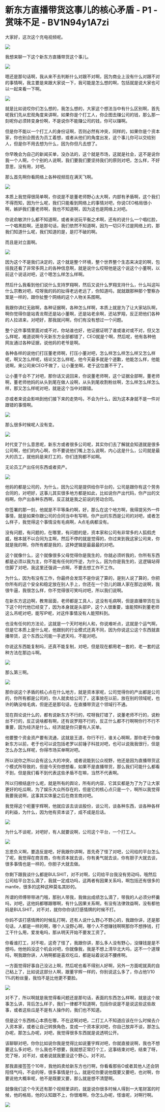 # 新东方直播带货这事儿的核心矛盾 - P1 - 赏味不足 - BV1N94y1A7zi

大家好，这次这个充电视频呢。

![](img/e21fd7755443569e90b5a929f12e6f90_1.png)

我想来聊一下这个新东方直播带货这个事儿。

![](img/e21fd7755443569e90b5a929f12e6f90_3.png)

嗯还是那句话啊，我从来不去判断什么对跟不对啊，因为商业上没有什么对跟不对的事情啊，我主要是来跟大家说一下，我可能是怎么想的啊，包括就是说大家也可以一起来看一下啊。



![](img/e21fd7755443569e90b5a929f12e6f90_5.png)

就是比如说哎你们怎么想的，我怎么想的，大家这个想法当中有什么区别啊，首先呢我们先从宏观角度来讲啊，如果你是个打工人，你企图去赚公司的钱，那么那一刻呢你必须转变身份啊，不是说你不能赚公司的钱，你可以赚啊。

但是你不能以一个打工人的身份证啊，否则必然有冲突，同样的，如果你是个资本家，你也别企图去为员工着想，或者从他们的角度出发，这个事儿你可以交给别人，但是你不用去想为什么，因为你但凡去想了。

你早晚会为自己的新闻买单，没办法的，这个就是市场，这就是社会，这不是说你我一个人啊，个个别的人说啊，我们要我们要坚持我们的原则对吧，怎么样，不好意思，没有用，对吧。

那么首先啊你看网络上各种视频现在满天飞啊。

![](img/e21fd7755443569e90b5a929f12e6f90_7.png)

本质上我觉得很简单啊，你说是不是董老师野心太大啊，内部有矛盾啊，这个我们不得而知，因为什么呢，我们只能看到网络上的事情对吧，你说CEO格局很小啊，嫉妒我们董老师啊，我也不知道啊，因为这也是网络上对吧。

你说俞敏洪什么都不知道啊，或者来说玩平衡之术啊，还有的说什么一个唱红脸，一个唱黑脸啊，还是那句话，我们依然不知道啊，因为一切只不过是网络上的，那我们知道什么呢，我们知道的是，是打不破的啊。

而且是对立面啊。

![](img/e21fd7755443569e90b5a929f12e6f90_9.png)

因为这个不是我们决定的，这个就是整个环境，整个世界整个生态来决定的啊，包括我还看了非常多网上的各种信息啊，就是说什么哎呀他是这个说这个小董啊，以前这个说话对吧，这个嗯怎么样怎么样啊。

然后什么我看到他们说什么支持罗翔啊，然后又说什么罗翔支持什么，什么叫这叫什么宗教对吧，哎呀我的妈的扯得老远老远了，你知道吗，就就跟那种那个警察办案是一样的，跟你扯整个网络的这个人物关系图啊。

我跟你讲红无敌啊，各种证据啊，各种怎么样啊，本质上就是为了让大家站队啊，啊你觉得你是站青龙帮还是站小董啊，还是站老余啊，还站罗翔，反正把他们各种的人拉进来，对吧好，那我就问啊，你们有没有想过一个问题。

整个这件事情里面对或不对，你站谁也好，他证据证明了谁或谁对或不对，但又怎么样呢，难道说啊今天新东方全部都错了，CEO就是个啊，然后呢，他有各种他网友通过各种证据，说他妈的老爷是啊。

各种各样的说他们打压董老师啊，打压小董对吧，怎么样怎么样怎么样又怎么样呢，啊又怎么样呢，结论又怎么样呢，他今天最多就是个道歉，他能怎么样，他能说啊，来公司来CEO不做了，让小董坐啊，老于这位置不干了。

让小董干会不了对吧，那你话又说回来，你说董老师啊，这个证据全部啊，董老师啊，董老师他妈的从头到尾在做人设啊，从头到尾收割粉丝啊，怎么样怎么样怎么样，那又怎么样呢对吧，就是这个当中对跟错。

亦或者来说会影响到他们接下来的走势吗，不会为什么，因为这本身就不是一件对跟错的事情啊。

![](img/e21fd7755443569e90b5a929f12e6f90_11.png)

那么很多时候呢人没有变。

![](img/e21fd7755443569e90b5a929f12e6f90_13.png)

时代变了什么意思呢，新东方或者很多公司呢，其实你们去了解就会知道就是很多公司啊，他们的内心啊，你不要说他们嘴上怎么说啊，内心这是什么，公司就是最大的员工，就他妈是来打工的，你们连狗都不如啊。

无论员工产出任何东西或者资产。

![](img/e21fd7755443569e90b5a929f12e6f90_15.png)

他妈的都是公司的，为什么，因为公司是提供给你平台的，公司是跟你有这个劳务合同的，对吧好，这事儿其实很多地方都是如此，比如说你产出代码，你产出的文档啊，你产出各种东西啊，反正就是我之前说的劳动合同。

你签署的那一刻，他就是不平等条约啊，好，那么在这个地方啊，我得提另外一件事情，就是如果你跟公司的合同当中有写明，你产出的东西是公司的对吧，或者怎么样子，我觉得这个事情没有毛病啊，A点毛病都没有。

没有问题，有问题的，在哪里，有问题的是，资本家和公司有非常多的人狐假虎威，根本就不以合同为主啊，然后不停的就是觉得的，你过来到我这家公司来，你就是我的啊，你所有都是我的，这种逻辑是最最最的对吧。

这个就像什么，这个就像很多父母觉得你是我生的，你就必须听我的，你所有东西都是必须以我为主，你不能有任何的忤逆，为什么，因为你是我生的，这逻辑站得住脚了对吧，我这里还强调一点啊，不要去想工作不工作。

为什么，因为有没有工作，你最终会发现不是你说了算的，是别人说了算的，你把你所有的这个安全和稳定放在别人手上，你还在一个劲儿的跟人家在那边说啊，我很牛逼，我很怎么样，你不觉得很可笑吗对吧，所以我们说啊。

在新东方这边啊，教育层面，老师都是工具人，这没有毛病啊，但是直播带货在当下这个时代他已经变了，因为本身就是头部IP，这个人很重要，谁能预料到董老师这么吊呢对吧，能写IP呢，对这件事情没有人能预料到。

也没有任何的方法论，这就是一个天时地利人和，你说难听点，这就是个运气啊，但是它本质上是什么呢，他跟别的行业模式还真不同，因为你说这公这个东西就直播带货，这个东西公司能一手遮天吗，不能对吧。

你说这东西能复制吗，还真不能复制，对吧，但是现在都用老一套的，老一套的这种方法在那边斗啊。

![](img/e21fd7755443569e90b5a929f12e6f90_17.png)

那么第三啊。

![](img/e21fd7755443569e90b5a929f12e6f90_19.png)

那你说这个矛盾的核心点在什么地方，就是资本家呢，公司觉得你的产出都是公司的，你所有都是公司的，你人就卖给公司了，这事放在以前，放在别的领域呢，也许的确没啥毛病，但是还是那句话，在直播带货这个领域行不通。

现在舆论说什么的，都有说新东方不行的，哎呀我打错了，说董老师不行的，说粉丝不行的，反正说啥都有啊，还有说罗翔不行的，反正什么都不行啊啊你行不行不重要，因为经济是什么，经济就是你只要有人买单。

他要整个资金资产要有流通，这就是王道，你行不行，谁关心啊啊，那你老于你像新东方以前，老于也可以说包括老罗以前锤子科技对吧，也可以说我我很行，但是怎么办怎么样呢，你得市场买单啊对吧。

所以说你之所以会有这么大的冲突，或者说能到公众视野，他还是因为直播带货这个模式所导致的，但是今天你想想看，如果不是直播带货，那么我们可能什么都看不到，但是我们看不到代表这些矛盾不在嘛，当然不代表啊。

所以归根结底什么呢，就是所有的舆论，所有的内容，它其实都是为了为了让大家更好的吃瓜啊，为了娱乐大众所存在的，但是它的核心点只是一个，啊所以我觉得我要我说啊，这事其实体量之后在商言商对吧。

我觉得这个呃董宇辉啊，他就应该去谈谈股份，谈公司，谈各种东西，谈各种各样的利益，为什么，因为他有资本谈了，成不成是后话。



![](img/e21fd7755443569e90b5a929f12e6f90_21.png)

为什么不谈呢，对吧好，有人就要说啊，公司这个平台，一个打工人。

![](img/e21fd7755443569e90b5a929f12e6f90_23.png)

忘恩负义啊，要造反是吧，好我跟你讲啊，首先奇了怪了对吧，公司给的平台怎么了呢，我觉得在商言商，你有资本就去谈，你有勇气就去谈，你有胆子大就去谈，很多事情也是一样的，你胆子大就去做。

你剩下跟我谈什么都是BULSHIT，对不对啊，公司给平台我没有劳动吗，哦然后公司给平台怎么滴了，我就一定成功吗，这两者有因果关系吗，啊包括还有很多的mantle，很多的这种这种莫名其妙的。

所谓的师傅带带进门哦，那别人带我，我做出成绩怎么滴了，带我的人必须分杯羹吗，对吧，这他妈都哪跟哪啊，有什么因果关系啊，有没有法律效益啊，没有都他妈是BULSHIT，对不对，就你你你该打感情牌的时候不打。

你妈不该打感情牌的时候乱打啊，还有人说什么野心不野心的，我跟你讲，还是那句话，人都是一样的啊，哪个人没野心啊，哪个人不想赚钱啊啊那你不想挣钱，打工干什么用，爱发电吗，那从明天开始不要发工资了。

你看谁打工，对不啦，这奇了怪了，我跟你讲，那么多人没有野心，没赚钱是是不想吗，他他妈没这个机会对吧，你就像我，我是不想上清华北大吗，这不一个道理吗，啊我跟你讲，人呐啊都是喜欢吃瓜，都是站着说话不腰疼啊。

一方面觉得好事自己没沾上啊，然后呢也看不得别人好啊，另外一方面呢就真的自己粘上了，比如说这部分人啊，跟董宇辉一样的，你别说这么多了，你占他1/10 1%的粉丝量，我怕不是比他更不要脸。



![](img/e21fd7755443569e90b5a929f12e6f90_25.png)

对不了，所以啊就是我觉得看问题还是那句话，表面的东西怎么样啊，就是这个故事怎么讲，背后怎么样子，我们一律都不知道啊，包括你说是不是说这些这些故事，或者这些瓜是不是有人操作的，我们也不知道。

但是这个东西核心本质在哪，不在这啊对吧，二打工人不知道应该在什么时候去介入资本家，或者让自己转换角色，变成一个资本家对吧，你自己放弃不谈，那怎么办呢，那怎么办呢，对吧，我觉得很多东西就是说透明公开。

该聊聊对吧，你你比如说你我是觉得比如说董宇辉对吧，你就直接说啊，我也不想要这么多对吧，什么我也不想要，我就想正常打个工，这事结束对吧，结束了呀，完了呀，对不对，或者说就我要没这个野心，对不对。

那我直接签签个10年，我他妈卖给新东方也行啊，你看看那些O或者其他人还会阴阳怪气吗，不会的呀，很多事情是什么，就是哎你要说他既要又要吧，也对啊，你要说他大概率呢，他不是既要又要，那么就是想不清楚啊。

就像我们这个今天还有那个视频里讲的，就是说你很多时候人得到一大笔财富的时候，他的格局，他的认知跟不上，你很难啊，你怎么办呢，怪谁呢，对啊行啊。



![](img/e21fd7755443569e90b5a929f12e6f90_27.png)